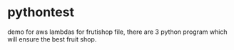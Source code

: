 # pythontest
demo for aws lambdas 
for frutishop file, there are 3 python program which will ensure the best fruit shop.
